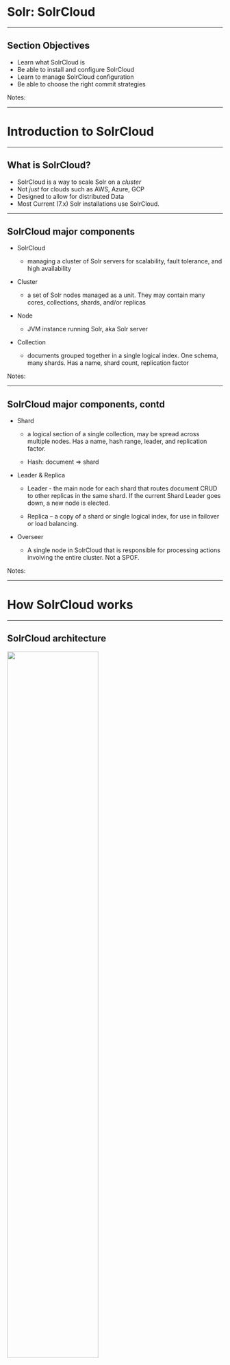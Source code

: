 # Solr:  SolrCloud
---

## Section Objectives

  * Learn what SolrCloud is
  * Be able to install and configure SolrCloud
  * Learn to manage SolrCloud configuration
  * Be able to choose the right commit strategies


Notes:


---

# Introduction to SolrCloud

---

## What is SolrCloud?

 * SolrCloud is a way to scale Solr on a *cluster*
 * Not *just* for clouds such as AWS, Azure, GCP
 * Designed to allow for distributed Data
 * Most Current (7.x) Solr installations use SolrCloud.

---

## SolrCloud major components

  * SolrCloud

    - managing a cluster of Solr servers for scalability, fault tolerance, and high availability

  * Cluster

    - a set of Solr nodes managed as a unit. They may contain many cores, collections, shards, and/or replicas

  * Node

    - JVM instance running Solr, aka Solr server

  * Collection

    - documents grouped together in a single logical index. One schema, many shards. Has a name, shard count, replication factor


Notes:


---

## SolrCloud major components, contd

  * Shard

    - a logical section of a single collection, may be spread across multiple nodes. Has a name, hash range, leader, and replication factor.

    - Hash: document => shard

  * Leader & Replica

    - Leader - the main node for each shard that routes document CRUD to other replicas in the same shard. If the current Shard Leader goes down, a new node is elected.

    - Replica – a copy of a shard or single logical index, for use in failover or load balancing.

  * Overseer

    - A single node in SolrCloud that is responsible for processing actions involving the entire cluster. Not a SPOF.


Notes:


---

# How SolrCloud works
---

## SolrCloud architecture

<img src="../../assets/images/solr/SolrCloud-architecture.png" style="width:65%;"/> <!-- {"left" : 1.05, "top" : 1.59, "height" : 5.9, "width" : 8.14} -->

Notes:


---

# Distributed Solr
---

## History

 * Before SolrCloud, Solr allowed for multiple *cores*
   - Basically an managed index
 * Multicore Solr means having multiple cores or indexes.
 * Divide and Conquer 
 * *Collections* allow us to *shard* our cores.

---

## Use cases for multiple cores

  * Multiple cores = multiple indexes and configurations

  * Data partitioning

    - New docs, old docs

    - City houses, rural houses

    - Multiple Languages: English, French, Spanish, etc.

  * One place to manage them all



Notes:


---

## Collections vs cores

  * Solr core
    - uniquely named
    - Managed
    - configured index
    - runs in a Solr server
    - Solr server can host one or more cores
    - typically used to separate documents with different schemas

  * Solr collection
    - Index that is
    - split into shards
    - distributed across multiple servers




Notes:


---

## Collection

<img src="../../assets/images/solr/Collection.png" style="width:55%;"/> <!-- {"left" : 1.45, "top" : 1.58, "height" : 5.91, "width" : 7.35} -->

Notes:


---

# ZooKeeper
---

## ZooKeeper

<img src="../../assets/images/logos/zookeeper-logo-1.png" style="width:20%;float:right;"/><!-- {"left" : 7.69, "top" : 1.09, "height" : 3.46, "width" : 2.43} -->

  * Centralized service for maintaining configuration information and naming
  * Provides distributed synchronization
  * Providing group services
  * Comes from Hadoop world
  * Kinds of services used by distributed applications


Notes:


---

## ZooKeeper concepts

<img src="../../assets/images/solr/ZooKeeper-concepts.png" style="width:20%;float:right;"/><!-- {"left" : 7.74, "top" : 1.19, "height" : 2.39, "width" : 2.39} -->

  * Concurrent design patterns without toil
  * Leader election (shard leader and overseer)
  * Overseer distributed work queue
  * Live Nodes
    - Ephemeral znodes used to signal a server is gone
  * Needs 3 nodes for **quorum** in production



Notes:


---

## Lab: SolrCloud install

* Overview: We will install a minimal SolrCloud, with one collection 
containing two shards
* Pre-requisites: solr-labs/install/README.md   
* Approximate time: 30 minutes
* Instructions: solr-labs/solrcloud/README.md and WIZARD.md


Notes:


---

## Collection, a.k.a Distributed Index

  * A collection is a distributed index defined by:

   - named configuration stored in ZooKeeper
   - number of shards: documents are distributed across N partitions of the index
   - document routing strategy: how documents get assigned to shards
   - replication factor: how many copies of each document in the collection

  * Collections API (example):

    - `curl "http://localhost:8983/solr/admin/collections?action=CREATE&name=logstash4solr&replicationFactor=2&numShards=2&collection.configName=logs"`


Notes:


---

# Commit strategies
---

## Commits

  * By default, commit happens at the end of indexing

```console
$ cd $SOLR_IN_ACTION/example-docs/
$ java -jar post.jar myfile

SimplePostTool: version 1.5 
SimplePostTool: POSTing files to http://localhost:8983/solr/update..
SimplePostTool: POSTing file myfile
SimplePostTool: COMMITting Solr index changes..`
```
<!-- {"left" :0, "top" : 1.69, "height" : 1.8, "width" : 10.25} -->



Notes:


---

## Commit strategies

  * Normal commit

    - Flushes all uncommitted documents and makes them ready for search

  * Soft commit

    - Since Solr4, support NRT search

  * Autocommit

    - Configurable for normal and soft commits



Notes:


---

## Normal commit

  * flushes all uncommitted documents to disk
  * refreshes an internal component called a searcher so that the newly committed documents can be searched. 
  * can be an expensive operation because it requires opening a new searcher
  * after a normal commit succeeds, the newly committed documents will survive server restarts 


Notes:


---

## Soft commit

  * A soft commit also makes documents searchable but they are not flushed to durable storage.
  * make documents searchable in near real-time 
  * skips the costly aspects of hard commits
  * you can issue a soft commit every second
  * still need to do a hard commit at some point


Notes:


---

## Auto commit

  * For hard or soft commits
  * One of the three strategies

   - Commit each document within a specified time
   - Commit all documents once a user-specified threshold of uncommitted documents is reached
   - Commit all documents on a regular time interval, such as every ten minutes


Notes:


---

## Commits in high availability

  * For high availability, you still need to have a solution for failover to another server if the disk fails

Notes:


---

# Managing Solr config files
---

## Managing Solr config files

  * Common system-administration task:

    - update the Solr configuration, such as solrconfig.xml.
	
  * Updating the configuration in SolrCloud:

    - upload your changes to ZooKeeper using Solr’s zkcli command line
    - reload the collection using the Collections API


Notes:



